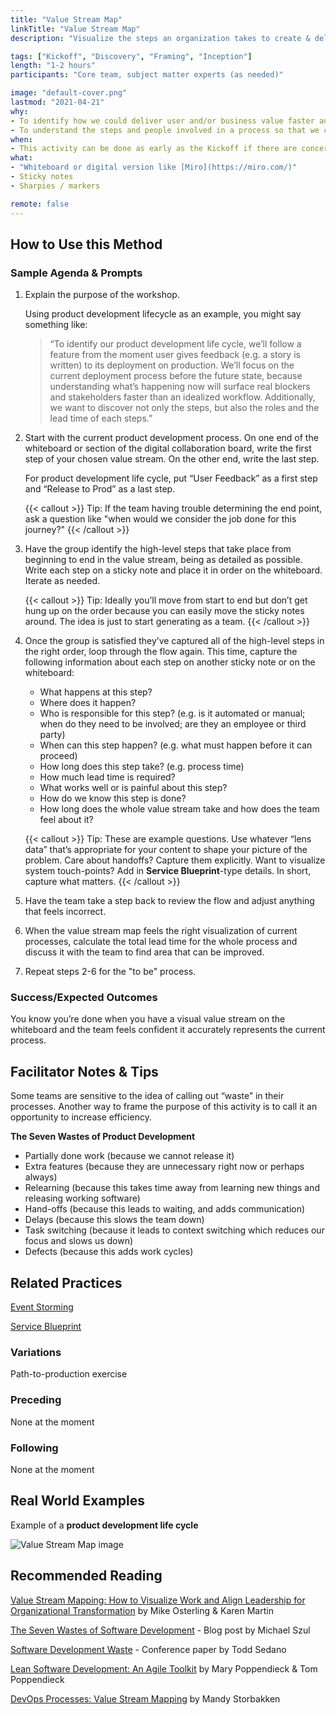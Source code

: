 ```yaml
---
title: "Value Stream Map"
linkTitle: "Value Stream Map"
description: "Visualize the steps an organization takes to create & deliver value to customers in order to help eliminate \"waste.\" A common use case is a path to production and product development life cycle."

tags: ["Kickoff", "Discovery", "Framing", "Inception"]
length: "1-2 hours"
participants: "Core team, subject matter experts (as needed)"

image: "default-cover.png" 
lastmod: "2021-04-21"
why: 
- To identify how we could deliver user and/or business value faster and/or more often by identifying delays, unnecessary features and hand-offs. 
- To understand the steps and people involved in a process so that we can improve collaboration and preclude potential blockers.
when:
- This activity can be done as early as the Kickoff if there are concerns about many teams creating one system or known problems in product development life cycle. Otherwise, it can be done as part of technical Discovery, Framing, or any time the team finds itself bogged down with an inefficient process.
what:
- "Whiteboard or digital version like [Miro](https://miro.com/)"
- Sticky notes
- Sharpies / markers

remote: false
---
```

## How to Use this Method

### Sample Agenda & Prompts
1. Explain the purpose of the workshop.
   
   Using product development lifecycle as an example, you might say something like:
   
   > “To identify our product development life cycle, we’ll follow a feature from the moment user gives feedback (e.g. a story is written) to its deployment on production. We’ll focus on the current deployment process before the future state, because understanding what’s happening now will surface real blockers and stakeholders faster than an idealized workflow. Additionally, we want to discover not only the steps, but also the roles and the lead time of each steps.”

1. Start with the current product development process. On one end of the whiteboard or section of the digital collaboration board, write the first step of your chosen value stream. On the other end, write the last step.
   
   For product development life cycle, put “User Feedback” as a first step and “Release to Prod” as a last step.
 
   {{< callout >}}
   Tip: If the team having trouble determining the end point, ask a question like "when would we consider the job done for this journey?" 
   {{< /callout >}}

1. Have the group identify the high-level steps that take place from beginning to end in the value stream, being as detailed as possible. Write each step on a sticky note and place it in order on the whiteboard. Iterate as needed.

   {{< callout >}}
   Tip: Ideally you’ll move from start to end but don’t get hung up on the order because you can easily move the sticky notes around. The idea is just to start generating as a team. 
   {{< /callout >}}
   
1. Once the group is satisfied they’ve captured all of the high-level steps in the right order, loop through the flow again. This time, capture the following information about each step on another sticky note or on the whiteboard:
   
   - What happens at this step?
   - Where does it happen?
   - Who is responsible for this step? (e.g. is it automated or manual; when do they need to be involved; are they an employee or third party)
   - When can this step happen? (e.g. what must happen before it can proceed)
   - How long does this step take? (e.g. process time)
   - How much lead time is required?
   - What works well or is painful about this step?
   - How do we know this step is done?
   - How long does the whole value stream take and how does the team feel about it?

   {{< callout >}}
   Tip: These are example questions. Use whatever “lens data” that’s appropriate for your content to shape your picture of the problem. Care about handoffs? Capture them explicitly. Want to visualize system touch-points? Add in **Service Blueprint**-type details. In short, capture what matters.
   {{< /callout >}}

1. Have the team take a step back to review the flow and adjust anything that feels incorrect. 

1. When the value stream map feels the right visualization of current processes, calculate the total lead time for the whole process and discuss it with the team to find area that can be improved.

1. Repeat steps 2-6 for the "to be" process.

### Success/Expected Outcomes
You know you’re done when you have a visual value stream on the whiteboard and the team feels confident it accurately represents the current process. 

## Facilitator Notes & Tips
Some teams are sensitive to the idea of calling out “waste” in their processes. Another way to frame the purpose of this activity is to call it an opportunity to increase efficiency.

**The Seven Wastes of Product Development**
- Partially done work (because we cannot release it)
- Extra features (because they are unnecessary right now or perhaps always)
- Relearning (because this takes time away from learning new things and releasing working software)
- Hand-offs (because this leads to waiting, and adds communication)
- Delays (because this slows the team down)
- Task switching (because it leads to context switching which reduces our focus and slows us down)
- Defects (because this adds work cycles)

## Related Practices
[Event Storming](/practices/event-storming)

[Service Blueprint](/practices/service-blueprint)

### Variations
Path-to-production exercise

### Preceding
None at the moment
 
### Following
None at the moment

## Real World Examples
Example of a **product development life cycle**

![Value Stream Map image](/images/practices/value-stream-map/value-stream-map-3.jpg)

## Recommended Reading
[Value Stream Mapping: How to Visualize Work and Align Leadership for Organizational Transformation](https://www.oreilly.com/library/view/value-stream-mapping/9780071828918/) by Mike Osterling & Karen Martin

[The Seven Wastes of Software Development](https://codepunk.io/the-seven-wastes-of-software-development/) - Blog post by Michael Szul

[Software Development Waste](https://www.researchgate.net/publication/313360479_Software_Development_Waste) - Conference paper by Todd Sedano

[Lean Software Development: An Agile Toolkit](https://www.amazon.com/Lean-Software-Development-Agile-Toolkit/dp/0321150783) by Mary Poppendieck & Tom Poppendieck

[DevOps Processes: Value Stream Mapping](https://cloud.vmware.com/community/2020/12/02/devops-processes-value-stream-mapping/) by Mandy Storbakken
